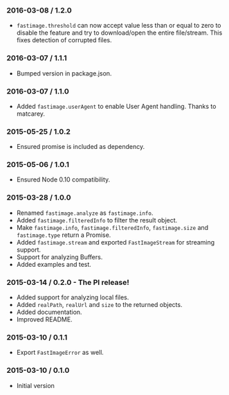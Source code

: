 ### 2016-03-08 / 1.2.0

* `fastimage.threshold` can now accept value less than or equal to zero to disable the feature and try to download/open the entire file/stream. This fixes detection of corrupted files.  

### 2016-03-07 / 1.1.1

* Bumped version in package.json.

### 2016-03-07 / 1.1.0

* Added `fastimage.userAgent` to enable User Agent handling. Thanks to matcarey.

### 2015-05-25 / 1.0.2

* Ensured promise is included as dependency.

### 2015-05-06 / 1.0.1

* Ensured Node 0.10 compatibility.

### 2015-03-28 / 1.0.0

* Renamed `fastimage.analyze` as `fastimage.info`.
* Added `fastimage.filteredInfo` to filter the result object.
* Make `fastimage.info`, `fastimage.filteredInfo`, `fastimage.size` and `fastimage.type` return a Promise.
* Added `fastimage.stream` and exported `FastImageStream` for streaming support.
* Support for analyzing Buffers.
* Added examples and test.

### 2015-03-14 / 0.2.0 - The PI release!

* Added support for analyzing local files.
* Added `realPath`, `realUrl` and `size` to the returned objects.
* Added documentation.
* Improved README.

### 2015-03-10 / 0.1.1

* Export `FastImageError` as well.

### 2015-03-10 / 0.1.0

* Initial version
